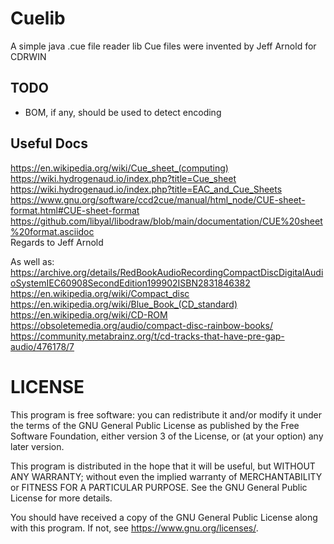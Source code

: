 # Cuelib
A simple java .cue file reader lib
Cue files were invented by Jeff Arnold for CDRWIN

## TODO
* BOM, if any, should be used to detect encoding

## Useful Docs
https://en.wikipedia.org/wiki/Cue_sheet_(computing)  
https://wiki.hydrogenaud.io/index.php?title=Cue_sheet  
https://wiki.hydrogenaud.io/index.php?title=EAC_and_Cue_Sheets  
https://www.gnu.org/software/ccd2cue/manual/html_node/CUE-sheet-format.html#CUE-sheet-format  
https://github.com/libyal/libodraw/blob/main/documentation/CUE%20sheet%20format.asciidoc  
Regards to Jeff Arnold

As well as:  
https://archive.org/details/RedBookAudioRecordingCompactDiscDigitalAudioSystemIEC60908SecondEdition199902ISBN2831846382  
https://en.wikipedia.org/wiki/Compact_disc  
https://en.wikipedia.org/wiki/Blue_Book_(CD_standard)
https://en.wikipedia.org/wiki/CD-ROM  
https://obsoletemedia.org/audio/compact-disc-rainbow-books/  
https://community.metabrainz.org/t/cd-tracks-that-have-pre-gap-audio/476178/7

# LICENSE
This program is free software: you can redistribute it and/or modify it under the terms of the GNU General Public License as published by the Free Software Foundation, either version 3 of the License, or (at your option) any later version.

This program is distributed in the hope that it will be useful, but WITHOUT ANY WARRANTY; without even the implied warranty of MERCHANTABILITY or FITNESS FOR A PARTICULAR PURPOSE. See the GNU General Public License for more details.

You should have received a copy of the GNU General Public License along with this program. If not, see <https://www.gnu.org/licenses/>.

